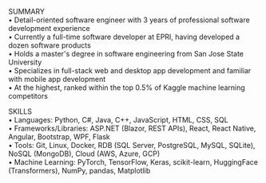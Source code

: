 SUMMARY  
• Detail-oriented software engineer with 3 years of professional software development experience  
• Currently a full-time software developer at EPRI, having developed a dozen software products  
• Holds a master's degree in software engineering from San Jose State University  
• Specializes in full-stack web and desktop app development and familiar with mobile app development  
• At the highest, ranked within the top 0.5% of Kaggle machine learning competitors  

SKILLS  
• Languages: Python, C#, Java, C++, JavaScript, HTML, CSS, SQL  
• Frameworks/Libraries: ASP.NET (Blazor, REST APIs), React, React Native, Angular, Bootstrap, WPF, Flask  
• Tools: Git, Linux, Docker, RDB (SQL Server, PostgreSQL, MySQL, SQLite), NoSQL (MongoDB), Cloud (AWS, Azure, GCP)  
• Machine Learning: PyTorch, TensorFlow, Keras, scikit-learn, HuggingFace (Transformers), NumPy, pandas, Matplotlib  